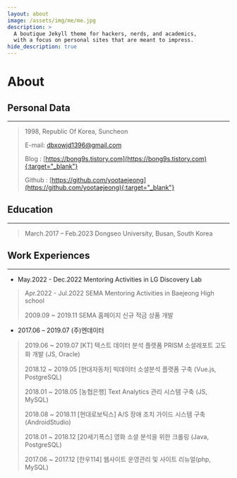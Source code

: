 ```yaml
---
layout: about
image: /assets/img/me/me.jpg
description: >
  A boutique Jekyll theme for hackers, nerds, and academics,
  with a focus on personal sites that are meant to impress.
hide_description: true
---
```


# About
<!--author-->

## Personal Data
---
> 1998, Republic Of Korea, Suncheon
>
> E-mail: dbxowjd1396@gmail.com
>
> Blog : [https://bong9s.tistory.com](https://bong9s.tistory.com){:target="_blank"}
>
> Github : [https://github.com/yootaejeong](https://github.com/yootaejeong){:target="_blank"}

## Education
---
> March.2017 – Feb.2023 Dongseo University, Busan, South Korea

## Work Experiences
---
* May.2022 - Dec.2022  Mentoring Activities in LG Discovery Lab
> Apr.2022 - Jul.2022  SEMA Mentoring Activities in Baejeong High school
>
> 2009.09 ~ 2019.11 SEMA 홈페이지 신규 적금 상품 개발

* 2017.06 – 2019.07 (주)엔데이터
> 2019.06 ~ 2019.07 [KT] 텍스트 데이터 분석 플랫폼 PRISM 소셜레포트 고도화 개발 (JS, Oracle)
>
> 2018.12 ~ 2019.05 [현대자동차] 빅데이터 소셜분석 플랫폼 구축 (Vue.js, PostgreSQL)
>
> 2018.01 ~ 2018.05 [농협은행] Text Analytics 관리 시스템 구축 (JS, MySQL)
>
> 2018.08 ~ 2018.11 [현대로보틱스] A/S 장애 조치 가이드 시스템 구축 (AndroidStudio)
>
> 2018.01 ~ 2018.12 [20세기폭스] 영화 소셜 분석을 위한 크롤링 (Java, PostgreSQL)
>
> 2017.06 ~ 2017.12 [한우114] 웹사이트 운영관리 및 사이트 리뉴얼(php, MySQL)

